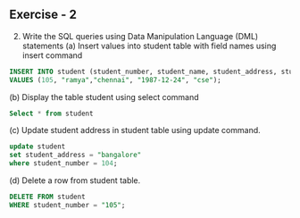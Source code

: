 ## Exercise - 2

2. Write the SQL queries using Data Manipulation Language (DML)
   statements
   (a) Insert values into student table with field names using insert
   command

```sql
INSERT INTO student (student_number, student_name, student_address, student_dob, student_branch)
VALUES (105, "ramya","chennai", "1987-12-24", "cse");
```

(b) Display the table student using select command

```sql
Select * from student
```

(c) Update student address in student table using update command.

```sql
update student
set student_address = "bangalore"
where student_number = 104;
```

(d) Delete a row from student table.

```sql
DELETE FROM student
WHERE student_number = "105";
```